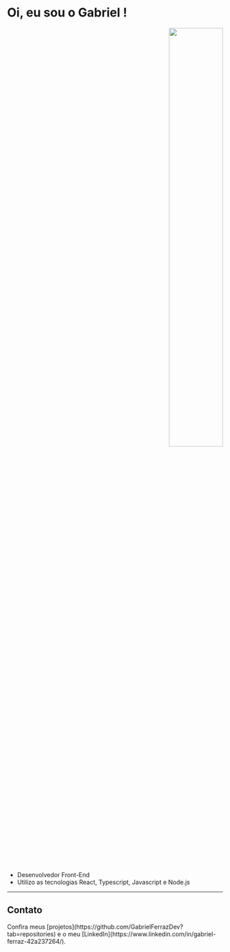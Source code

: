 <h1> Oi, eu sou o Gabriel ! </h1> 
<p align="right">
  <img alt="" src="https://avatars.githubusercontent.com/u/116670024?v=4" width="50%">
</p>
<ul>
  <li> Desenvolvedor Front-End </li>
  <li> Utilizo as tecnologias React, Typescript, Javascript e Node.js </li>
</ul>
 

--- 
<h2>Contato </h2>
Confira meus [projetos](https://github.com/GabrielFerrazDev?tab=repositories) e o meu [LinkedIn](https://www.linkedin.com/in/gabriel-ferraz-42a237264/).


